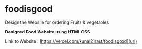 # foodisgood
Design the Website for ordering Fruits &amp; vegetables 

**Designed Food Website using HTML CSS** 

Link to Website : [https://vercel.com/kunal21raut/foodisgood](url)

